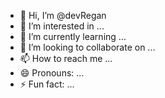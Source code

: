 - 👋 Hi, I’m @devRegan
- 👀 I’m interested in ...
- 🌱 I’m currently learning ...
- 💞️ I’m looking to collaborate on ...
- 📫 How to reach me ...
- 😄 Pronouns: ...
- ⚡ Fun fact: ...

<!---
devRegan/devRegan is a ✨ special ✨ repository because its `README.md` (this file) appears on your GitHub profile.
You can click the Preview link to take a look at your changes.
--->
